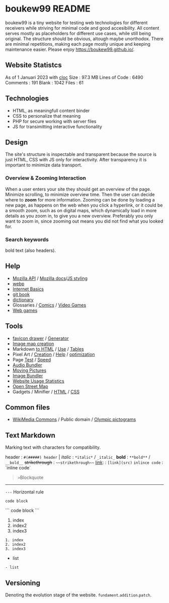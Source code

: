 # boukew99 README
boukew99 is a tiny website for testing web technologies for different receivers while striving for minimal code and good accesibility. All content serves mostly as placeholders for different use cases, while still being original. The structure should be obvious, altough maybe unorthodox. There are minimal repetitions, making each page mostly unique and keeping maintenance easier. Please enjoy <https://boukew99.github.io/>.

## Website Statistcs
As of 1 Januari 2023 with [cloc](https://linuxconfig.org/counting-lines-of-code-with-cloc)
Size
: 97.3 MB
Lines of Code
: 6490
Comments
: 191
Blank
: 1042
Files
: 61

## Technologies
- HTML, as meaningfull content binder
- CSS to personalize that meaning
- PHP for secure working with server files
- JS for transimitting interactive functionality

## Design
The site's structure is inspectable and transparent because the source is just HTML, CSS with JS only for interactivity. After transparency it is important to minimize data transport.

### Overview & Zooming Interaction
When a user enters your site they should get an overview of the page. Minimize scrolling, to minimize overview time. Then the user can decide where to **zoom** for more information. Zooming can be done by loading a new page, as happens on the web when you click a hyperlink, or it could be a smooth zoom, such as on digital maps, which dynamically load in more details as you zoom in, to give you a new overview. Preferably you only want to zoom in, since zooming out means you did not find what you looked for. 

### Search keywords
bold text (also headers).

## Help
- [Mozilla API](https://developer.mozilla.org/en-US/docs/Web/API) / [Mozilla docs](https://developer.mozilla.org/en-US/docs/Learn)/[JS styling](https://developer.mozilla.org/en-US/docs/MDN/Writing_guidelines/Writing_style_guide/Code_style_guide/JavaScript)
- [webp](https://developers.google.com/speed/webp/docs/using)
- [Internet Basics](https://edu.gcfglobal.org/en/internetbasics/what-can-you-do-online/1/)
- [git book](https://git-scm.com/book/en/v2)
- [dictionary](https://en.wiktionary.org/wiki/dictionary)
- Glossaries / [Comics](https://en.wikipedia.org/wiki/Glossary_of_comics_terminology#Splash) / [Video Games](
https://en.wikipedia.org/wiki/Glossary_of_video_game_terms#attract_mode)
- [Web games](https://developer.mozilla.org/en-US/docs/Games/Introduction)

## Tools
- [favicon drawer](https://www.favicon.cc/) / [Generator](https://realfavicongenerator.net/)
- [Image map creation](http://www.image-map.net/)
- Markdown [to HTML](https://daringfireball.net/projects/markdown/dingus) / [Use](https://daringfireball.net/projects/markdown/syntax#philosophy) / [Tables](https://www.tablesgenerator.com/html_tables)
- Pixel Art / [Creation](https://www.piskelapp.com/p/create/sprite) / [Help](https://lospec.com/) / [optimization](https://tinypng.com/)
- Page [Test](https://www.webpagetest.org/) / [Speed](https://pagespeed.web.dev/)
- [Audio Bundler](https://clideo.com/merge-audio)
- [Moving Pictures](https://ezgif.com/webp-maker)
- [Image Bundler](https://www.befunky.com/create/collage/)
- [Website Usage Statistics](https://bloggingwizard.com/website-statistics/)
- [Open Street Map](https://www.openstreetmap.org)
- Gadgets / Minifier / [HTML](https://boukew99.github.io/gadgets.html#html-minifier) / [CSS](https://boukew99.github.io/gadgets.html#css&js-minifier)

## Common files
- [WikiMedia Commons](https://commons.wikimedia.org/wiki/Main_Page) / Public domain / [Olympic pictograms](https://commons.wikimedia.org/w/index.php?search=olympic+pictogram&title=Special:MediaSearch&go=Go&type=image)

## Text Markdown
Marking text with characters for compatibility.

header
: `#(#####) header`       |
*italic* 
: `*italic*` / `_italic_` 
**bold** 
: `**bold**` / `__bold__` 
~~strikethrough~~
: `~~strikethrough~~`
[link]():
: `[link](src)`
`inlince code`
: \`inline code\`
> `>`Blockquote
--- 
`---` Horizontal rule
```
code block
```
\`\`\`
code block
\`\`\`
1. index
2. index2
3. index3
```
1. index
2. index2
3. index3
```
- list
```
- list
```

## Versioning
Denoting the evolution stage of the website. `fundament`.`addition`.`patch`.